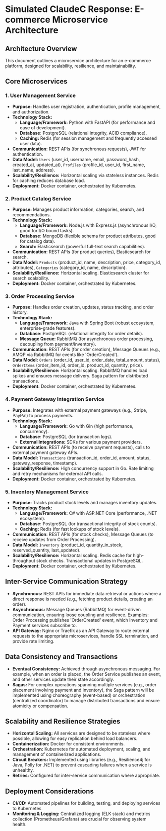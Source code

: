 # Simulated ClaudeC Response: E-commerce Microservice Architecture

## Architecture Overview
This document outlines a microservice architecture for an e-commerce platform, designed for scalability, resilience, and maintainability.

## Core Microservices

### 1. User Management Service
*   **Purpose:** Handles user registration, authentication, profile management, and authorization.
*   **Technology Stack:**
    *   **Language/Framework:** Python with FastAPI (for performance and ease of development).
    *   **Database:** PostgreSQL (relational integrity, ACID compliance).
    *   **Caching:** Redis (for session management and frequently accessed user data).
*   **Communication:** REST APIs (for synchronous requests), JWT for authentication.
*   **Data Model:** `Users` (user_id, username, email, password_hash, created_at, updated_at), `Profiles` (profile_id, user_id, first_name, last_name, address).
*   **Scalability/Resilience:** Horizontal scaling via stateless instances. Redis for caching reduces database load.
*   **Deployment:** Docker container, orchestrated by Kubernetes.

### 2. Product Catalog Service
*   **Purpose:** Manages product information, categories, search, and recommendations.
*   **Technology Stack:**
    *   **Language/Framework:** Node.js with Express.js (asynchronous I/O, good for I/O bound tasks).
    *   **Database:** MongoDB (flexible schema for product attributes, good for catalog data).
    *   **Search:** Elasticsearch (powerful full-text search capabilities).
*   **Communication:** REST APIs (for product queries), Elasticsearch for search.
*   **Data Model:** `Products` (product_id, name, description, price, category_id, attributes), `Categories` (category_id, name, description).
*   **Scalability/Resilience:** Horizontal scaling. Elasticsearch cluster for search scalability.
*   **Deployment:** Docker container, orchestrated by Kubernetes.

### 3. Order Processing Service
*   **Purpose:** Handles order creation, updates, status tracking, and order history.
*   **Technology Stack:**
    *   **Language/Framework:** Java with Spring Boot (robust ecosystem, enterprise-grade features).
    *   **Database:** PostgreSQL (relational integrity for order details).
    *   **Message Queue:** RabbitMQ (for asynchronous order processing, decoupling from payment/inventory).
*   **Communication:** REST APIs (for order creation), Message Queues (e.g., AMQP via RabbitMQ for events like 'OrderCreated').
*   **Data Model:** `Orders` (order_id, user_id, order_date, total_amount, status), `OrderItems` (order_item_id, order_id, product_id, quantity, price).
*   **Scalability/Resilience:** Horizontal scaling. RabbitMQ handles load spikes and ensures message delivery. Saga pattern for distributed transactions.
*   **Deployment:** Docker container, orchestrated by Kubernetes.

### 4. Payment Gateway Integration Service
*   **Purpose:** Integrates with external payment gateways (e.g., Stripe, PayPal) to process payments.
*   **Technology Stack:**
    *   **Language/Framework:** Go with Gin (high performance, concurrency).
    *   **Database:** PostgreSQL (for transaction logs).
    *   **External Integrations:** SDKs for various payment providers.
*   **Communication:** REST APIs (to receive payment requests), calls to external payment gateway APIs.
*   **Data Model:** `Transactions` (transaction_id, order_id, amount, status, gateway_response, timestamp).
*   **Scalability/Resilience:** High concurrency support in Go. Rate limiting and retry mechanisms for external API calls.
*   **Deployment:** Docker container, orchestrated by Kubernetes.

### 5. Inventory Management Service
*   **Purpose:** Tracks product stock levels and manages inventory updates.
*   **Technology Stack:**
    *   **Language/Framework:** C# with ASP.NET Core (performance, .NET ecosystem).
    *   **Database:** PostgreSQL (for transactional integrity of stock counts).
    *   **Caching:** Redis (for fast lookups of stock levels).
*   **Communication:** REST APIs (for stock checks), Message Queues (to receive updates from Order Processing).
*   **Data Model:** `Inventory` (product_id, quantity_in_stock, reserved_quantity, last_updated).
*   **Scalability/Resilience:** Horizontal scaling. Redis cache for high-throughput stock checks. Transactional updates in PostgreSQL.
*   **Deployment:** Docker container, orchestrated by Kubernetes.

## Inter-Service Communication Strategy
*   **Synchronous:** REST APIs for immediate data retrieval or actions where a direct response is needed (e.g., fetching product details, creating an order).
*   **Asynchronous:** Message Queues (RabbitMQ) for event-driven communication, ensuring loose coupling and resilience. Examples: Order Processing publishes 'OrderCreated' event, which Inventory and Payment services subscribe to.
*   **API Gateway:** Nginx or Traefik as an API Gateway to route external requests to the appropriate microservices, handle SSL termination, and provide rate limiting.

## Data Consistency and Transactions
*   **Eventual Consistency:** Achieved through asynchronous messaging. For example, when an order is placed, the Order Service publishes an event, and other services update their state accordingly.
*   **Sagas:** For complex operations spanning multiple services (e.g., order placement involving payment and inventory), the Saga pattern will be implemented using choreography (event-based) or orchestration (centralized coordinator) to manage distributed transactions and ensure atomicity or compensation.

## Scalability and Resilience Strategies
*   **Horizontal Scaling:** All services are designed to be stateless where possible, allowing for easy replication behind load balancers.
*   **Containerization:** Docker for consistent environments.
*   **Orchestration:** Kubernetes for automated deployment, scaling, and management of containerized applications.
*   **Circuit Breakers:** Implemented using libraries (e.g., Resilience4j for Java, Polly for .NET) to prevent cascading failures when a service is unhealthy.
*   **Retries:** Configured for inter-service communication where appropriate.

## Deployment Considerations
*   **CI/CD:** Automated pipelines for building, testing, and deploying services to Kubernetes.
*   **Monitoring & Logging:** Centralized logging (ELK stack) and metrics collection (Prometheus/Grafana) are crucial for observing system health.
